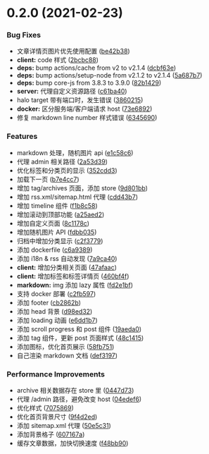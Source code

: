 # 0.2.0 (2021-02-23)


### Bug Fixes

* 文章详情页图片优先使用配置 ([be42b38](https://github.com/cwxyz007/halo-theme-sakura/commit/be42b38302a7e4e127627b64d5426a43b702322e))
* **client:** code 样式 ([2bcbc88](https://github.com/cwxyz007/halo-theme-sakura/commit/2bcbc88d26e5dadf5b1834fd0da700ea9d88371a))
* **deps:** bump actions/cache from v2 to v2.1.4 ([dcbf63e](https://github.com/cwxyz007/halo-theme-sakura/commit/dcbf63ef5c456129b5241e88ae3ed7c6eaef7391))
* **deps:** bump actions/setup-node from v2.1.2 to v2.1.4 ([5a687b7](https://github.com/cwxyz007/halo-theme-sakura/commit/5a687b725459fce33c42f8e70a7bc98aeed5df72))
* **deps:** bump core-js from 3.8.3 to 3.9.0 ([82b1429](https://github.com/cwxyz007/halo-theme-sakura/commit/82b14297f99b862e7fb3beeb3eacc986a57f3241))
* **server:** 代理自定义资源路径 ([c61ba40](https://github.com/cwxyz007/halo-theme-sakura/commit/c61ba40fbaae1bb004592c2369b6dece815f9fb9))
* halo target 带有端口时，发生错误 ([3860215](https://github.com/cwxyz007/halo-theme-sakura/commit/3860215a602ddd29a6395e4645154bd2eea6faf0))
* **docker:** 区分服务端/客户端请求 host ([73e6892](https://github.com/cwxyz007/halo-theme-sakura/commit/73e68923b17a3aa36ba4d18d8bf950f2ef520589))
* 修复 markdown line number 样式错误 ([6345690](https://github.com/cwxyz007/halo-theme-sakura/commit/63456907f052d0e5fe0dc5a8dbfab560f5ba34f6))


### Features

* markdown 处理，随机图片 api ([e1c58c6](https://github.com/cwxyz007/halo-theme-sakura/commit/e1c58c6bc0bdce6f2e865992176c4e2a1c71f52d))
* 代理 admin 相关路径 ([2a53d39](https://github.com/cwxyz007/halo-theme-sakura/commit/2a53d390d4555e2815ae0d1decd413d2c2f2a92c))
* 优化标签和分类页的显示 ([352cdd3](https://github.com/cwxyz007/halo-theme-sakura/commit/352cdd3957d13e38e0a1bdd08ba47702102c7b59))
* 加载下一页 ([b7e4cc7](https://github.com/cwxyz007/halo-theme-sakura/commit/b7e4cc7c0551b303f55fdec8fc261e2fda23c09f))
* 增加  tag/archives 页面，添加 store ([9d801bb](https://github.com/cwxyz007/halo-theme-sakura/commit/9d801bb861037b4588fef6a8da2e89fdd2c9febd))
* 增加 rss.xml/sitemap.html 代理 ([cdd43b7](https://github.com/cwxyz007/halo-theme-sakura/commit/cdd43b7d218d817ffade25d5ab4b22484641d233))
* 增加 timeline 组件 ([f1b8c58](https://github.com/cwxyz007/halo-theme-sakura/commit/f1b8c587c85271f8291c19e19d2a573bfee0a5f0))
* 增加滚动到顶部功能 ([a25aed2](https://github.com/cwxyz007/halo-theme-sakura/commit/a25aed2000f96d2e0059f5b98cacce4638e9c7f0))
* 增加自定义页面 ([8c1178c](https://github.com/cwxyz007/halo-theme-sakura/commit/8c1178c607e30c8227e4a4c83272f4434f062a8a))
* 增加随机图片 API ([fdbb035](https://github.com/cwxyz007/halo-theme-sakura/commit/fdbb035d7933f8aacaba5a319bddae517ad1d910))
* 归档中增加分类显示 ([c2f3779](https://github.com/cwxyz007/halo-theme-sakura/commit/c2f37799c49c4d08f3f74367fb5cca8b42e40543))
* 添加 dockerfile ([c6a9389](https://github.com/cwxyz007/halo-theme-sakura/commit/c6a938939d193b30e4bc89033f7b1143c73508e3))
* 添加 i18n & rss 自动发现 ([7a9ca40](https://github.com/cwxyz007/halo-theme-sakura/commit/7a9ca40417840704b81cebe3bbdee37d187fa1d7))
* **client:** 增加分类相关页面 ([47afaac](https://github.com/cwxyz007/halo-theme-sakura/commit/47afaac597df76762edac80c57cabe40853bd58a))
* **client:** 增加标签和标签详情页 ([460bf4f](https://github.com/cwxyz007/halo-theme-sakura/commit/460bf4f263e0484f9e7d3e4403eb53a41d64b13e))
* **markdown:** img 添加 lazy 属性 ([fd2e1bf](https://github.com/cwxyz007/halo-theme-sakura/commit/fd2e1bf265544dbf9adb50172ba07b2d3c0e33f1))
* 支持 docker 部署 ([c2fb597](https://github.com/cwxyz007/halo-theme-sakura/commit/c2fb5970aac9204312634f3af7cbc6bc94b457e1))
* 添加 footer ([cb2862b](https://github.com/cwxyz007/halo-theme-sakura/commit/cb2862bd6e29f77811724d3055e483d4b813f376))
* 添加 head 背景 ([d98ed32](https://github.com/cwxyz007/halo-theme-sakura/commit/d98ed32f8e036053e8de131a703e471bfb3a6baa))
* 添加 loading 动画 ([e6dd1b7](https://github.com/cwxyz007/halo-theme-sakura/commit/e6dd1b7926990cae49251a22b8849e221431bc67))
* 添加 scroll progress 和 post 组件 ([19aeda0](https://github.com/cwxyz007/halo-theme-sakura/commit/19aeda05d30dc67328f144f5a1b5a33157edcec0))
* 添加 tag 组件，更新 post 页面样式 ([48c1415](https://github.com/cwxyz007/halo-theme-sakura/commit/48c1415a33e1017ecfd44073684c61ee00b6c9fc))
* 添加图标，优化首页展示 ([58fb751](https://github.com/cwxyz007/halo-theme-sakura/commit/58fb75103b2761fba9a4df176293b23b5eef0c5d))
* 自己渲染 markdown 文档 ([def3197](https://github.com/cwxyz007/halo-theme-sakura/commit/def31978a72d1842809b60b5d8b9bfccf75acaeb))


### Performance Improvements

* archive 相关数据存在 store 里 ([0447d73](https://github.com/cwxyz007/halo-theme-sakura/commit/0447d739c5f2d021dd2b1ca9ce37d70bd7b66c76))
* 代理 /admin 路径，避免改变 host ([04edef6](https://github.com/cwxyz007/halo-theme-sakura/commit/04edef6b24a353972529c10627f2fc4c0df7aa5f))
* 优化样式 ([7075869](https://github.com/cwxyz007/halo-theme-sakura/commit/707586963350b10c3590157d798210e87c09718f))
* 优化首页背景尺寸 ([9f4d2ed](https://github.com/cwxyz007/halo-theme-sakura/commit/9f4d2edcd71c9968c094d90c35ddd4cf74d73d1e))
* 添加 sitemap.xml 代理 ([50e5c31](https://github.com/cwxyz007/halo-theme-sakura/commit/50e5c31a0653b6083e134b35fbf13ff0921819fd))
* 添加背景格子 ([607167a](https://github.com/cwxyz007/halo-theme-sakura/commit/607167a2146010334e74ca719befac384ebd25da))
* 缓存文章数据，加快切换速度 ([f48bb90](https://github.com/cwxyz007/halo-theme-sakura/commit/f48bb9080d62dab54929c3628fc11db0bdc85271))



